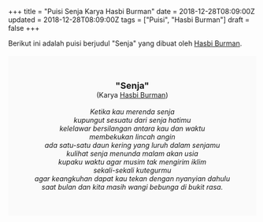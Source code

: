 +++
title = "Puisi Senja Karya Hasbi Burman"
date = 2018-12-28T08:09:00Z
updated = 2018-12-28T08:09:00Z
tags = ["Puisi", "Hasbi Burman"]
draft = false
+++

<div dir="ltr" style="text-align: left;" trbidi="on"><div dir="ltr" style="text-align: left;" trbidi="on"><div dir="ltr" style="text-align: left;" trbidi="on"><div style="text-align: justify;">Berikut ini adalah puisi berjudul "Senja" yang dibuat oleh <a href="https://acehsatu.com/hasbi-burman-70-tahun-lebih-menghidupi-dan-dihidupi-puisi/" target="_blank">Hasbi Burman</a>. </div><br /><div style="background: #FAFAFA; font-size: 14px; height: auto; margin: 0 auto; padding: 50px; text-align: center; width: auto;"><span style="font-size: 18px;"><b>"Senja"</b></span><br />(Karya <a href="https://www.sekata.web.id/tags/hasbi-burman" target="_blank">Hasbi Burman</a>)<br /><br /><i>Ketika kau merenda senja</i><br /><i>kupungut sesuatu dari senja hatimu</i><br /><i>kelelawar bersilangan antara kau dan waktu</i><br /><i>membekukan lincah angin</i><br /><i>ada satu-satu daun kering yang luruh dalam senjamu</i><br /><i>kulihat senja menunda malam akan usia</i><br /><i>kupaku waktu agar musim tak mengirim iklim</i><br /><i>sekali-sekali kutegurmu</i><br /><i>agar keangkuhan dapat kau tekan dengan nyanyian dahulu</i><br /><i>saat bulan dan kita masih wangi bebunga di bukit rasa.</i> </div></div></div></div>
